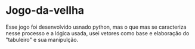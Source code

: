 # Jogo-da-vellha
Esse jogo foi desenvolvido usnado python, mas o que mas se caracteriza nesse processo e a lógica usada, usei vetores como base e elaboração do "tabuleiro" e sua manipulção.
